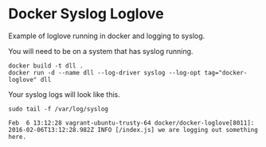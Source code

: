 # Docker Syslog Loglove

Example of loglove running in docker and logging to syslog.

You will need to be on a system that has syslog running.

```
docker build -t dll .
docker run -d --name dll --log-driver syslog --log-opt tag="docker-loglove" dll
```

Your syslog logs will look like this.

```
sudo tail -f /var/log/syslog

Feb  6 13:12:28 vagrant-ubuntu-trusty-64 docker/docker-loglove[8011]: 2016-02-06T13:12:28.982Z INFO [/index.js] we are logging out something here.
```